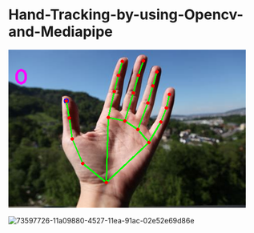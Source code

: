 # Hand-Tracking-by-using-Opencv-and-Mediapipe
![Certificate](https://github.com/asadwaris/Hand-Tracking-by-using-Opencv-and-Mediapipe/blob/main/image_with_landmarks_detected.png)

![73597726-11a09880-4527-11ea-91ac-02e52e69d86e](https://user-images.githubusercontent.com/44437225/142719973-a6bfd3b8-dd71-431f-940e-e14784d7c4ca.gif)
